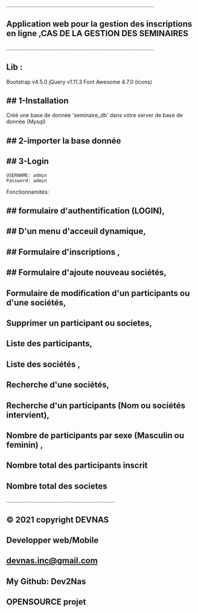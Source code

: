 .................................................................................................
## Application web pour la gestion des inscriptions en ligne ,CAS DE LA GESTION DES SEMINAIRES 
.................................................................................................

## Lib :
Bootstrap v4.5.0
jQuery v1.11.3
Font Awesome 4.7.0 (icons)

## ##  1-Installation
Créé une base de donnée 'seminaire_db' dans votre server de base de donnée (Mysql)
## ##  2-importer la base donnée
## ##  3-Login 
	USERNAME: admin
	Password: admin


Fonctionnamités:
## ##  formulaire d'authentification (LOGIN),
## ##  D'un menu d'acceuil dynamique,
## ##  Formulaire d'inscriptions ,
##  ## Formulaire d'ajoute nouveau sociétés,
## Formulaire de modification d'un participants ou d'une sociétés,
## Supprimer un participant ou societes,
## Liste des participants,
## Liste des sociétés ,
## Recherche d'une sociétés,
## Recherche d'un participants (Nom ou sociétés intervient),
## Nombre de participants par sexe (Masculin ou feminin) ,
## Nombre total des participants inscrit
## Nombre total des societes
.......................................................................
## © 2021 copyright DEVNAS
## Developper web/Mobile
## devnas.inc@gmail.com
## My Github: Dev2Nas
## OPENSOURCE projet